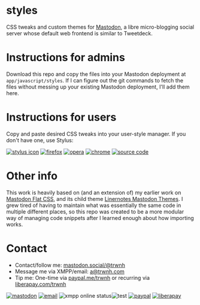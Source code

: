 # styles
CSS tweaks and custom themes for [Mastodon](https://joinmastodon.org), a libre micro-blogging social server whose default web frontend is similar to Tweetdeck. 

# Instructions for admins
Download this repo and copy the files into your Mastodon deployment at `app/javascript/styles`. If I can figure out the git commands to fetch the files without messing up your existing Mastodon deployment, I'll add them here.

# Instructions for users
Copy and paste desired CSS tweaks into your user-style manager. If you don't have one, use Stylus:

[![stylus icon](https://addons.cdn.mozilla.net/user-media/addon_icons/814/814814-64.png)](https://add0n.com/stylus.html)
[![firefox](https://static.filehorse.com/icons-mac/browsers-and-plugins/firefox-icon-32.png)](https://addons.mozilla.org/en-US/firefox/addon/styl-us/)
[![opera](https://static.filehorse.com/icons-mac/browsers-and-plugins/opera-icon-32.png)](https://addons.opera.com/en/extensions/details/stylus/)
[![chrome](https://static.filehorse.com/icons/browsers-and-plugins/google-chrome-icon-32.png)](https://chrome.google.com/webstore/detail/stylus/clngdbkpkpeebahjckkjfobafhncgmne)
[![source code](https://github.githubassets.com/favicon.ico)](https://github.com/openstyles/stylus/)

# Other info
This work is heavily based on (and an extension of) my earlier work on [Mastodon Flat CSS](https://github.com/trwnh/mastodon-flat-css), and its child theme [Linernotes Mastodon Themes](https://github.com/trwnh/linernotes_mastodon_themes). I grew tired of having to maintain what was essentially the same code in multiple different places, so this repo was created to be a more modular way of managing code snippets after I learned enough about how importing works.

# Contact
- Contact/follow me: [mastodon.social/@trwnh](https://mastodon.social/@trwnh)
- Message me via XMPP/email: a@trwnh.com
- Tip me: One-time via [paypal.me/trwnh](https://paypal.me/trwnh) or recurring via [liberapay.com/trwnh](https://liberapay.com/trwnh)

[![mastodon](https://i.imgur.com/ahOT5QI.png)](https://mastodon.social/@trwnh)
[![email](https://cdn0.iconfinder.com/data/icons/woocons1/Mail.png)](mailto:a@trwnh.com)
![xmpp online status](http://trwnh.com:5280/status/a)![test](http://trwnh.com:5280/status/a/text)
[![paypal](https://encrypted-tbn0.gstatic.com/images?q=tbn:ANd9GcRGOZY1FoaRFdYzeDvRKK3aFHmPnFYMmgd8K3UuZhab-exTZfCc4g)](https://paypal.me/trwnh)
[![liberapay](https://i.imgur.com/B8RZn2y.png)](https://liberapay.com/trwnh)

